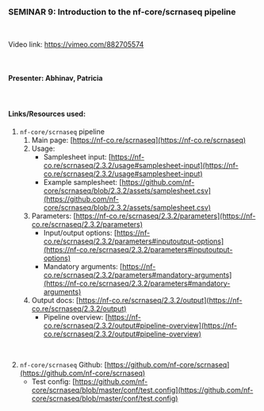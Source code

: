 ### SEMINAR 9: Introduction to the nf-core/scrnaseq pipeline

<br>

Video link: https://vimeo.com/882705574

<br>

#### **Presenter: Abhinav, Patricia**

 <br> 

#### **Links/Resources used:**


1. `nf-core/scrnaseq` pipeline
    1. Main page: [https://nf-co.re/scrnaseq](https://nf-co.re/scrnaseq)
    2. Usage: 
        - Samplesheet input: [https://nf-co.re/scrnaseq/2.3.2/usage#samplesheet-input](https://nf-co.re/scrnaseq/2.3.2/usage#samplesheet-input)
        - Example samplesheet: [https://github.com/nf-core/scrnaseq/blob/2.3.2/assets/samplesheet.csv](https://github.com/nf-core/scrnaseq/blob/2.3.2/assets/samplesheet.csv)
    3. Parameters: [https://nf-co.re/scrnaseq/2.3.2/parameters](https://nf-co.re/scrnaseq/2.3.2/parameters)
        - Input/output options: [https://nf-co.re/scrnaseq/2.3.2/parameters#inputoutput-options](https://nf-co.re/scrnaseq/2.3.2/parameters#inputoutput-options)
        - Mandatory arguments: [https://nf-co.re/scrnaseq/2.3.2/parameters#mandatory-arguments](https://nf-co.re/scrnaseq/2.3.2/parameters#mandatory-arguments)
    4. Output docs: [https://nf-co.re/scrnaseq/2.3.2/output](https://nf-co.re/scrnaseq/2.3.2/output)
        - Pipeline overview: [https://nf-co.re/scrnaseq/2.3.2/output#pipeline-overview](https://nf-co.re/scrnaseq/2.3.2/output#pipeline-overview)
   
<br>

2. `nf-core/scrnaseq` Github: [https://github.com/nf-core/scrnaseq](https://github.com/nf-core/scrnaseq)
    - Test config: [https://github.com/nf-core/scrnaseq/blob/master/conf/test.config](https://github.com/nf-core/scrnaseq/blob/master/conf/test.config)
